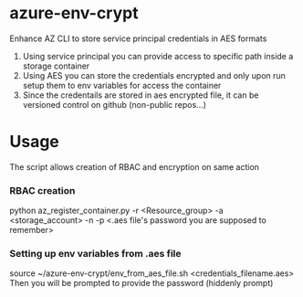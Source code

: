 # azure-env-crypt
Enhance AZ CLI to store service principal credentials in AES formats
1. Using service principal you can provide access to specific path inside a storage container
2. Using AES you can store the credentials encrypted and only upon run setup them to env variables for access the container
3. Since the credentails are stored in aes encrypted file, it can be versioned control on github (non-public repos...)

# Usage
The script allows creation of RBAC and encryption on same action
### RBAC creation
python az_register_container.py -r <Resource_group> -a <storage_account> -n <container> -p <.aes file's password you are supposed to remember>
### Setting up env variables from .aes file
source ~/azure-env-crypt/env_from_aes_file.sh <credentials_filename.aes>
  Then you will be prompted to provide the password (hiddenly prompt)
